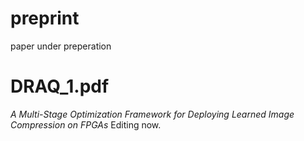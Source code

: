 # preprint
paper under preperation


# DRAQ_1.pdf
*A Multi-Stage Optimization Framework for Deploying Learned Image Compression on FPGAs*
Editing now.
